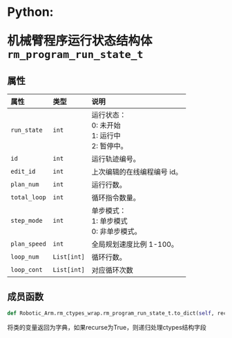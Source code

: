 # <p class="hidden">Python: </p>机械臂程序运行状态结构体`rm_program_run_state_t`

## 属性

|  属性  |  类型  |  说明  |
| :--- | :--- | :--- |
|  `run_state`  |  `int`  |  运行状态：</br>0: 未开始</br>1: 运行中</br>2: 暂停中。 |
|  `id`  |  `int`  |  运行轨迹编号。  |
|  `edit_id`  |  `int`  |  上次编辑的在线编程编号 id。  |
|  `plan_num`  |  `int`  |  运行行数。  |
|  `total_loop`  |  `int`  |  循环指令数量。  |
|  `step_mode`  |  `int`  |  单步模式：</br>1: 单步模式</br>0: 非单步模式。  |
|  `plan_speed`  |  `int`  |  全局规划速度比例 1-100。  |
|  `loop_num`  |  `List[int]`  |  循环行数。  |
|  `loop_cont`  |  `List[int]`  |  对应循环次数  |

## 成员函数

```Python
def Robotic_Arm.rm_ctypes_wrap.rm_program_run_state_t.to_dict(self, recurse = True)
```

将类的变量返回为字典，如果recurse为True，则递归处理ctypes结构字段
